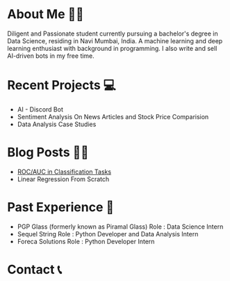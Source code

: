   
<h1>About Me 🤚🏼</h1>
Diligent and Passionate student currently pursuing
a bachelor's degree in Data Science, residing in 
Navi Mumbai, India. A machine learning and deep learning enthusiast
with background in programming. I also write and
sell AI-driven bots in my free time. 

<h1>Recent Projects 💻</h1>
<ul>
  <li> AI - Discord Bot </li>
  <li> Sentiment Analysis On News Articles and Stock Price Comparision</li>
  <li> Data Analysis Case Studies</li>
</ul>

<h1>Blog Posts ✍🏼</h1>
<ul>
  <li> <a href=https://python.plainenglish.io/roc-auc-in-machine-learning-d70d4308f636>ROC/AUC in Classification Tasks</a> </li>
  <li> Linear Regression From Scratch</li>
</ul>

<h1>Past Experience 🔁</h1>
<ul>
  <li> PGP Glass (formerly known as Piramal Glass) Role : Data Science Intern</li>
  <li> Sequel String Role : Python Developer and Data Analysis Intern</li>
  <li> Foreca Solutions Role : Python Developer Intern</li>
</ul>


<h1>Contact 📞</h1>

